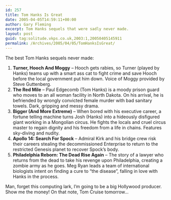 ```yaml
---
id: 257
title: Tom Hanks Is Great
date: 2005-04-05T14:59:11+00:00
author: Gary Fleming
excerpt: Tom Hanks sequels that were sadly never made.
layout: post
guid: tag:solitude.vkps.co.uk,2003:1,20050405145911
permalink: /Archives/2005/04/05/TomHanksIsGreat/
---
```

The best Tom Hanks sequels never made:

  1. **Turner, Hooch And Moggy** &#8211; Hooch gets rabies, so Turner (played by Hanks) teams up with a smart ass cat to fight crime and save Hooch before the local government put him down. Voice of Moggy provided by Steve Guttenberg.
  2. **The Red Mile** &#8211; Paul Edgecomb (Tom Hanks) is a moody prison guard who moves to an all woman facility in North Dakota. On his arrival, he is befriended by wrongly convicted female murder with bad sanitary towels. Dark, gripping and messy drama.
  3. **Bigger (And More Extreme)** &#8211; When bored with his executive career, a fortune telling machine turns Josh (Hanks) into a hideously disfigured giant working in a Mongolian circus. He fights the locals and cruel circus master to regain dignity and his freedom from a life in chains. Features sky-diving and nudity.
  4. **Apollo 14: Search For Spock** &#8211; Admiral Kirk and his bridge crew risk their careers stealing the decommissioned Enterprise to return to the restricted Genesis planet to recover Spock&#8217;s body.
  5. **Philadelphia Reborn: The Dead Rise Again** &#8211; The story of a lawyer who returns from the dead to take his revenge upon Philadelphia, creating a zombie army as he goes. Meg Ryan leads a team of international biologists intent on finding a cure to &#8220;the disease&#8221;, falling in love with Hanks in the process.

Man, forget this computing lark, I&#8217;m going to be a big Hollywood producer. Show me the money! On that note, Tom Cruise tomorrow&#8230;